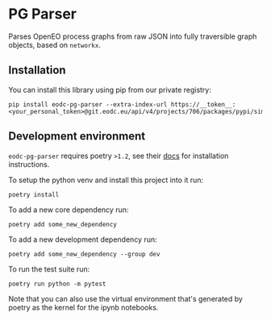 # PG Parser
Parses OpenEO process graphs from raw JSON into fully traversible graph objects, based on `networkx`.

## Installation
You can install this library using pip from our private registry: 

```
pip install eodc-pg-parser --extra-index-url https://__token__:<your_personal_token>@git.eodc.eu/api/v4/projects/706/packages/pypi/simple
```

## Development environment
`eodc-pg-parser` requires poetry `>1.2`, see their [docs](https://python-poetry.org/docs/#installation) for installation instructions.

To setup the python venv and install this project into it run:
```
poetry install
```

To add a new core dependency run:
```
poetry add some_new_dependency
```

To add a new development dependency run:
```
poetry add some_new_dependency --group dev
```

To run the test suite run:
```
poetry run python -m pytest
```

Note that you can also use the virtual environment that's generated by poetry as the kernel for the ipynb notebooks.